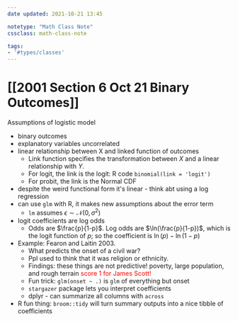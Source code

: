 ```yaml
---
date updated: 2021-10-21 13:45

notetype: "Math Class Note"
cssclass: math-class-note

tags: 
- '#types/classes'
---
```


# [[2001 Section 6 Oct 21 Binary Outcomes]]


Assumptions of logistic model
- binary outcomes
- explanatory variables uncorrelated
- linear relationship between X and linked function of outcomes 
	- Link function specifies the transformation between $X$ and a linear relationship with $Y$.
	- For logit, the link is the logit: R code `binomial(link = 'logit')`
	- For probit, the link is the Normal CDF
- despite the weird functional form it's linear - think abt using a log regression
- can use `glm` with R, it makes new assumptions about the error term
	- `lm` assumes $\epsilon \sim \mathcal{N}(0, \sigma^2)$
- logit coefficients are log odds
	- Odds are $\frac{p}{1-p}$. Log odds are $\ln(\frac{p}{1-p})$, which is the logit function of $p$; so the coefficient is $\ln(p) - \ln(1-p)$
- Example: Fearon and Laitin 2003.
	- What predicts the onset of a civil war?
	- Ppl used to think that it was religion or ethnicity.
	- Findings: these things are not predictive! poverty, large population, and rough terrain <font color = red> score 1 for James Scott! </font>
	- Fun trick: `glm(onset ~ .)` is `glm` of everything but onset
	- `stargazer` package lets you interpret coefficients 
	- dplyr - can summarize all columns with `across`
- R fun thing: `broom::tidy` will turn summary outputs into a nice tibble of coefficients